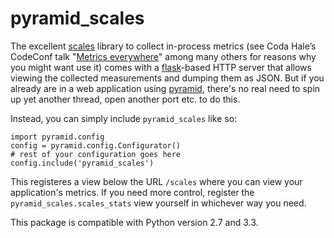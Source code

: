 pyramid\_scales
===============

The excellent [scales](https://github.com/Cue/scales) library to collect
in-process metrics (see Coda Hale’s CodeConf talk "[Metrics
everywhere](http://codahale.com/codeconf-2011-04-09-metrics-metrics-everywhere.pdf)"
among many others for reasons why you might want use it) comes with a
[flask](http://flask.pocoo.org/)-based HTTP server that allows viewing
the collected measurements and dumping them as JSON. But if you already
are in a web application using
[pyramid](http://docs.pylonsproject.org/en/latest/docs/pyramid.html),
there's no real need to spin up yet another thread, open another port
etc. to do this.

Instead, you can simply include `pyramid_scales` like so:

    import pyramid.config
    config = pyramid.config.Configurator()
    # rest of your configuration goes here
    config.include('pyramid_scales')

This registeres a view below the URL `/scales` where you can view your
application's metrics. If you need more control, register the
`pyramid_scales.scales_stats` view yourself in whichever way you need.

This package is compatible with Python version 2.7 and 3.3.
